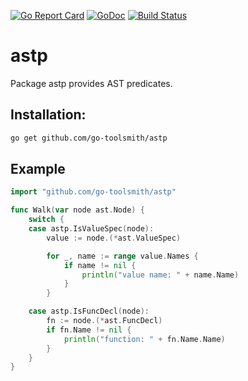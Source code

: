 [![Go Report Card](https://goreportcard.com/badge/github.com/go-toolsmith/astp)](https://goreportcard.com/report/github.com/go-toolsmith/astp)
[![GoDoc](https://godoc.org/github.com/go-toolsmith/astp?status.svg)](https://godoc.org/github.com/go-toolsmith/astp)
[![Build Status](https://travis-ci.org/go-toolsmith/astp.svg?branch=master)](https://travis-ci.org/go-toolsmith/astp)


# astp

Package astp provides AST predicates.

## Installation:

```bash
go get github.com/go-toolsmith/astp
```

## Example

```go
import "github.com/go-toolsmith/astp"

func Walk(var node ast.Node) {
    switch {
    case astp.IsValueSpec(node):
        value := node.(*ast.ValueSpec)

        for _, name := range value.Names {
            if name != nil {
                println("value name: " + name.Name)
            }
        }

    case astp.IsFuncDecl(node):
        fn := node.(*ast.FuncDecl)
        if fn.Name != nil {
            println("function: " + fn.Name.Name)
        }
    }
}
```